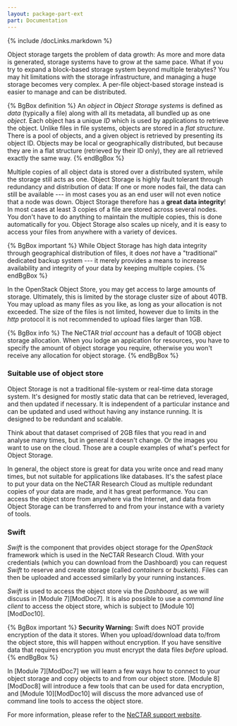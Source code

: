 ```yaml
---
layout: package-part-ext
part: Documentation
---
```

{% include /docLinks.markdown %}

 
Object storage targets the problem of data growth: As more and more data is generated, storage systems have to grow at the same pace. 
What if you try to expand a block-based storage system beyond multiple terabytes? You may hit limitations with the storage infrastructure, and managing a huge storage becomes very complex. 
A per-file object-based storage instead is easier to manage and can be distributed. 

{% BgBox definition %}
An *object* in *Object Storage systems* is defined as *data* (typically a file) along with all its metadata, all bundled up as one *object*. Each object has a unique *ID* which is used by applications to retrieve the object. Unlike files in file systems, objects are stored in a *flat structure*. There is a pool of objects, and a given object is retrieved by presenting its object ID. Objects may be local or geographically distributed, but because they are in a flat structure (retrieved by their ID only), they are all retrieved exactly the same way. 
{% endBgBox %}

Multiple copies of all object data is stored over a distributed system, while the storage still acts as one. Object Storage is highly fault tolerant through redundancy and distribution of data: If one or more nodes fail, the data can still be available --- in most cases you as an end user will not even notice that a node was down. Object Storage therefore has a **great data integrity**! In most cases at least 3 copies of a file are stored across several nodes.
You don't have to do anything to maintain the multiple copies, this is done automatically for you. 
Object Storage also scales up nicely, and it is easy to access your files from anywhere with a variety of devices.

{% BgBox important %}
While Object Storage has high data integrity through geographical distribution of files, it does *not* have a "traditional" dedicated backup system --- it merely provides a means to increase availability and integrity of your data by keeping multiple copies. 
{% endBgBox %}

In the OpenStack Object Store, you may get access to large amounts of storage. Ultimately, this is limited by the storage cluster size of about 40TB. You may upload as many files as you like, as long as your allocation is not exceeded. The size of the files is not limited, however due to limits in the *http* protocol it is not recommended to upload files larger than 1GB.

{% BgBox info %}
The NeCTAR *trial account* has a default of 10GB object storage allocation. When you lodge an appication for resources, you have to specify the amount of object storage you require, otherwise you won't receive any allocation for object storage.
{% endBgBox %}

### Suitable use of object store

Object Storage is not a traditional file-system or real-time data storage system. It's designed for mostly static data that can be retrieved, leveraged, and then updated if necessary. It is independent of a particular instance and can be updated and used without having any instance running. It is designed to be redundant and scalable.

Think about that dataset comprised of 2GB files that you read in and analyse many times, but in general it doesn't change. Or the images you want to use on the cloud. Those are a couple examples of what's perfect for Object Storage. 

In general, the object store is great for data you write once and read many times, but not suitable for applications like databases. It's the safest place to put your data on the NeCTAR Research Cloud as multiple redundant copies of your data are made, and it has great performance. You can access the object store from anywhere via the Internet, and data from Object Storage can be transferred to and from your instance with a variety of tools.

### Swift

*Swift* is the component that provides object storage for the *OpenStack* framework which is used in the NeCTAR Research Cloud. With your credentials (which you can download from the Dashboard) you can request *Swift* to reserve and create storage (called *containers* or *buckets*). Files can then be uploaded and accessed similarly by your running instances. 

*Swift* is used to access the object store via the *Dashboard*, as we will discuss in [Module 7][ModDoc7]. It is also possible to use a *command line client* to access the object store, which is subject to [Module 10][ModDoc10].

{% BgBox important %}
**Security Warning:**
Swift does NOT provide encryption of the data it stores. When you upload/download data to/from the object store, this will happen without encryption.
If you have sensitive data that requires encryption you must encrypt the data files *before* upload.
{% endBgBox %}

In [Module 7][ModDoc7] we will learn a few ways how to connect to your object storage and copy objects to and from our object store. [Module 8][ModDoc8] will introduce a few tools that can be used for data encryption, and [Module 10][ModDoc10] will discuss the more advanced use of command line tools to access the object store. 

For more information, please refer to the  [NeCTAR support website](http://support.rc.nectar.org.au/docs/object-storage). 


